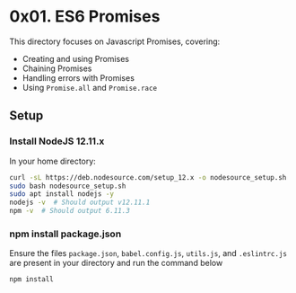 # 0x01. ES6 Promises

This directory focuses on Javascript Promises, covering:
- Creating and using Promises
- Chaining Promises
- Handling errors with Promises
- Using `Promise.all` and `Promise.race`

## Setup

### Install NodeJS 12.11.x
In your home directory:
```sh
curl -sL https://deb.nodesource.com/setup_12.x -o nodesource_setup.sh
sudo bash nodesource_setup.sh
sudo apt install nodejs -y
nodejs -v  # Should output v12.11.1
npm -v  # Should output 6.11.3
```

### npm install package.json
Ensure the files
`package.json`, `babel.config.js`, `utils.js`, and `.eslintrc.js` are present in your directory and run the command below
```sh
npm install
```
